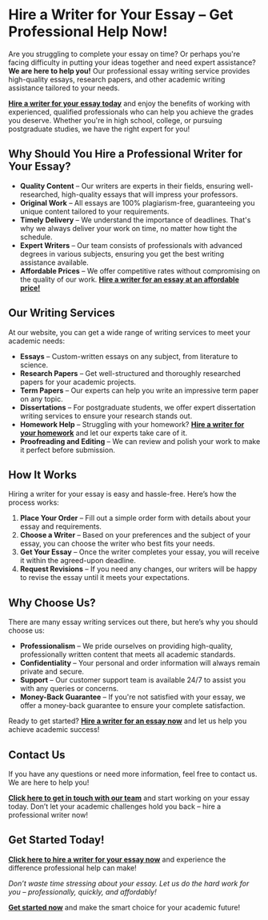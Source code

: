 # Hire a Writer for Your Essay – Get Professional Help Now!

Are you struggling to complete your essay on time? Or perhaps you're facing difficulty in putting your ideas together and need expert assistance? **We are here to help you!** Our professional essay writing service provides high-quality essays, research papers, and other academic writing assistance tailored to your needs.

**[Hire a writer for your essay today](https://tinyurl.com/topessay?keyword=hire+a+writer+for+an+essay)** and enjoy the benefits of working with experienced, qualified professionals who can help you achieve the grades you deserve. Whether you're in high school, college, or pursuing postgraduate studies, we have the right expert for you!

## Why Should You Hire a Professional Writer for Your Essay?

- **Quality Content** – Our writers are experts in their fields, ensuring well-researched, high-quality essays that will impress your professors.
- **Original Work** – All essays are 100% plagiarism-free, guaranteeing you unique content tailored to your requirements.
- **Timely Delivery** – We understand the importance of deadlines. That's why we always deliver your work on time, no matter how tight the schedule.
- **Expert Writers** – Our team consists of professionals with advanced degrees in various subjects, ensuring you get the best writing assistance available.
- **Affordable Prices** – We offer competitive rates without compromising on the quality of our work. **[Hire a writer for an essay at an affordable price!](https://tinyurl.com/topessay?keyword=hire+a+writer+for+an+essay)**

## Our Writing Services

At our website, you can get a wide range of writing services to meet your academic needs:

- **Essays** – Custom-written essays on any subject, from literature to science.
- **Research Papers** – Get well-structured and thoroughly researched papers for your academic projects.
- **Term Papers** – Our experts can help you write an impressive term paper on any topic.
- **Dissertations** – For postgraduate students, we offer expert dissertation writing services to ensure your research stands out.
- **Homework Help** – Struggling with your homework? **[Hire a writer for your homework](https://tinyurl.com/topessay?keyword=hire+a+writer+for+an+essay)** and let our experts take care of it.
- **Proofreading and Editing** – We can review and polish your work to make it perfect before submission.

## How It Works

Hiring a writer for your essay is easy and hassle-free. Here’s how the process works:

1. **Place Your Order** – Fill out a simple order form with details about your essay and requirements.
2. **Choose a Writer** – Based on your preferences and the subject of your essay, you can choose the writer who best fits your needs.
3. **Get Your Essay** – Once the writer completes your essay, you will receive it within the agreed-upon deadline.
4. **Request Revisions** – If you need any changes, our writers will be happy to revise the essay until it meets your expectations.

## Why Choose Us?

There are many essay writing services out there, but here’s why you should choose us:

- **Professionalism** – We pride ourselves on providing high-quality, professionally written content that meets all academic standards.
- **Confidentiality** – Your personal and order information will always remain private and secure.
- **Support** – Our customer support team is available 24/7 to assist you with any queries or concerns.
- **Money-Back Guarantee** – If you're not satisfied with your essay, we offer a money-back guarantee to ensure your complete satisfaction.

Ready to get started? **[Hire a writer for an essay now](https://tinyurl.com/topessay?keyword=hire+a+writer+for+an+essay)** and let us help you achieve academic success!

## Contact Us

If you have any questions or need more information, feel free to contact us. We are here to help you!

**[Click here to get in touch with our team](https://tinyurl.com/topessay?keyword=hire+a+writer+for+an+essay)** and start working on your essay today. Don’t let your academic challenges hold you back – hire a professional writer now!

## Get Started Today!

**[Click here to hire a writer for your essay now](https://tinyurl.com/topessay?keyword=hire+a+writer+for+an+essay)** and experience the difference professional help can make!

_Don’t waste time stressing about your essay. Let us do the hard work for you – professionally, quickly, and affordably!_

**[Get started now](https://tinyurl.com/topessay?keyword=hire+a+writer+for+an+essay)** and make the smart choice for your academic future!
